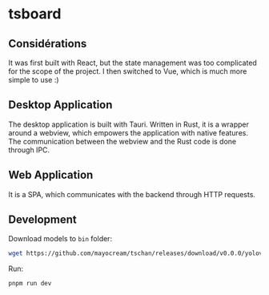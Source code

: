 # tsboard

## Considérations

It was first built with React, but the state management was too complicated for the scope of the project. I then switched to Vue, which is much more simple to use :)

## Desktop Application

The desktop application is built with Tauri. Written in Rust, it is a wrapper around a webview, which empowers the application with native features.
The communication between the webview and the Rust code is done through IPC.

## Web Application

It is a SPA, which communicates with the backend through HTTP requests.


## Development

Download models to `bin` folder:

```bash
wget https://github.com/mayocream/tschan/releases/download/v0.0.0/yolov8n.onnx -O bin/yolov8n.onnx
```

Run:

```bash
pnpm run dev
```
